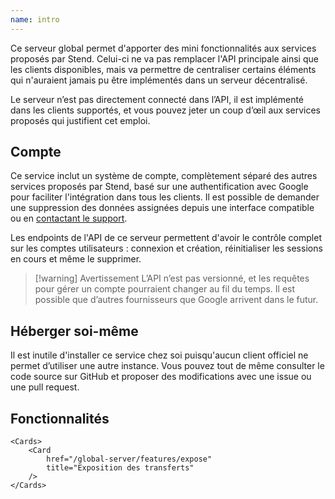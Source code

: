 ```yaml
---
name: intro
---
```

Ce serveur global permet d'apporter des mini fonctionnalités aux services proposés par Stend. Celui-ci ne va pas remplacer l'API principale ainsi que les clients disponibles, mais va permettre de centraliser certains éléments qui n'auraient jamais pu être implémentés dans un serveur décentralisé.

Le serveur n’est pas directement connecté dans l’API, il est implémenté dans les clients supportés, et vous pouvez jeter un coup d’œil aux services proposés qui justifient cet emploi.

## Compte

Ce service inclut un système de compte, complètement séparé des autres services proposés par Stend, basé sur une authentification avec Google pour faciliter l'intégration dans tous les clients. Il est possible de demander une suppression des données assignées depuis une interface compatible ou en [contactant le support](https://johanstick.fr/contact).

Les endpoints de l'API de ce serveur permettent d'avoir le contrôle complet sur les comptes utilisateurs : connexion et création, réinitialiser les sessions en cours et même le supprimer.

> [!warning] Avertissement
> L’API n’est pas versionné, et les requêtes pour gérer un compte pourraient changer au fil du temps. Il est possible que d’autres fournisseurs que Google arrivent dans le futur.

## Héberger soi-même

Il est inutile d'installer ce service chez soi puisqu'aucun client officiel ne permet d’utiliser une autre instance. Vous pouvez tout de même consulter le code source sur GitHub et proposer des modifications avec une issue ou une pull request.

## Fonctionnalités

```component
<Cards>
	<Card
		href="/global-server/features/expose"
		title="Exposition des transferts"
	/>
</Cards>
```
